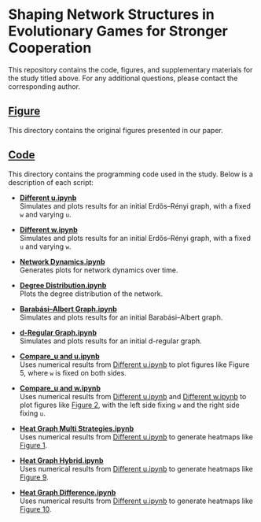 # Shaping Network Structures in Evolutionary Games for Stronger Cooperation

This repository contains the code, figures, and supplementary materials for the study titled above. For any additional questions, please contact the corresponding author.

## [Figure](https://github.com/ShiuRueyAn/Shaping-network-structures-in-evolutionary-games-for-stronger-cooperation/tree/main/Figure)
This directory contains the original figures presented in our paper.

## [Code](https://github.com/ShiuRueyAn/Shaping-network-structures-in-evolutionary-games-for-stronger-cooperation/tree/main/Code)
This directory contains the programming code used in the study. Below is a description of each script:

- **[Different u.ipynb](https://github.com/ShiuRueyAn/Shaping-network-structures-in-evolutionary-games-for-stronger-cooperation/blob/main/Code/Different%20u.ipynb)**  
  Simulates and plots results for an initial Erdős–Rényi graph, with a fixed `w` and varying `u`.

- **[Different w.ipynb](https://github.com/ShiuRueyAn/Shaping-network-structures-in-evolutionary-games-for-stronger-cooperation/blob/main/Code/Different%20w.ipynb)**  
  Simulates and plots results for an initial Erdős–Rényi graph, with a fixed `u` and varying `w`.

- **[Network Dynamics.ipynb](https://github.com/ShiuRueyAn/Shaping-network-structures-in-evolutionary-games-for-stronger-cooperation/blob/main/Code/Network%20Dynamics.ipynb)**  
  Generates plots for network dynamics over time.

- **[Degree Distribution.ipynb](https://github.com/ShiuRueyAn/Shaping-network-structures-in-evolutionary-games-for-stronger-cooperation/blob/main/Code/Degree%20distribution.ipynb)**  
  Plots the degree distribution of the network.

- **[Barabási–Albert Graph.ipynb](https://github.com/ShiuRueyAn/Shaping-network-structures-in-evolutionary-games-for-stronger-cooperation/blob/main/Code/Barab%C3%A1si%E2%80%93Albert%20graph.ipynb)**  
  Simulates and plots results for an initial Barabási–Albert graph.

- **[d-Regular Graph.ipynb](https://github.com/ShiuRueyAn/Shaping-network-structures-in-evolutionary-games-for-stronger-cooperation/blob/main/Code/d-regular%20graph.ipynb)**  
  Simulates and plots results for an initial d-regular graph.

- **[Compare_u and u.ipynb](https://github.com/ShiuRueyAn/Shaping-network-structures-in-evolutionary-games-for-stronger-cooperation/blob/main/Code/Compare_u%20and%20u.ipynb)**  
  Uses numerical results from [Different u.ipynb](https://github.com/ShiuRueyAn/Shaping-network-structures-in-evolutionary-games-for-stronger-cooperation/blob/main/Code/Different%20u.ipynb) to plot figures like Figure 5, where `w` is fixed on both sides.

- **[Compare_u and w.ipynb](https://github.com/ShiuRueyAn/Shaping-network-structures-in-evolutionary-games-for-stronger-cooperation/blob/main/Code/Compare_u%20and%20w.ipynb)**  
  Uses numerical results from [Different u.ipynb](https://github.com/ShiuRueyAn/Shaping-network-structures-in-evolutionary-games-for-stronger-cooperation/blob/main/Code/Different%20u.ipynb) and [Different w.ipynb](https://github.com/ShiuRueyAn/Shaping-network-structures-in-evolutionary-games-for-stronger-cooperation/blob/main/Code/Different%20w.ipynb) to plot figures like [Figure 2](https://github.com/ShiuRueyAn/Shaping-network-structures-in-evolutionary-games-for-stronger-cooperation/blob/main/Figure/Figure%202.pdf), with the left side fixing `w` and the right side fixing `u`.

- **[Heat Graph Multi Strategies.ipynb](https://github.com/ShiuRueyAn/Shaping-network-structures-in-evolutionary-games-for-stronger-cooperation/blob/main/Code/Heat%20graph_multi%20strategies.ipynb)**  
  Uses numerical results from [Different u.ipynb](https://github.com/ShiuRueyAn/Shaping-network-structures-in-evolutionary-games-for-stronger-cooperation/blob/main/Code/Different%20u.ipynb) to generate heatmaps like [Figure 1](https://github.com/ShiuRueyAn/Shaping-network-structures-in-evolutionary-games-for-stronger-cooperation/blob/main/Figure/Figure%201.pdf).

- **[Heat Graph Hybrid.ipynb](https://github.com/ShiuRueyAn/Shaping-network-structures-in-evolutionary-games-for-stronger-cooperation/blob/main/Code/Heat%20graph_hybrid.ipynb)**  
  Uses numerical results from [Different u.ipynb](https://github.com/ShiuRueyAn/Shaping-network-structures-in-evolutionary-games-for-stronger-cooperation/blob/main/Code/Different%20u.ipynb) to generate heatmaps like [Figure 9](https://github.com/ShiuRueyAn/Shaping-network-structures-in-evolutionary-games-for-stronger-cooperation/blob/main/Figure/Figure%209.pdf).

- **[Heat Graph Difference.ipynb](https://github.com/ShiuRueyAn/Shaping-network-structures-in-evolutionary-games-for-stronger-cooperation/blob/main/Code/Heat%20graph_difference.ipynb)**  
  Uses numerical results from [Different u.ipynb](https://github.com/ShiuRueyAn/Shaping-network-structures-in-evolutionary-games-for-stronger-cooperation/blob/main/Code/Different%20u.ipynb) to generate heatmaps like [Figure 10](https://github.com/ShiuRueyAn/Shaping-network-structures-in-evolutionary-games-for-stronger-cooperation/blob/main/Figure/Figure%2010.pdf).

